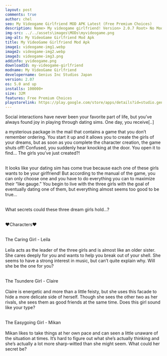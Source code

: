 ```yaml
---
layout: post
comments: true
author: chel
seo: My Videogame Girlfriend MOD APK Latest (Free Premium Choices) 
description: Name> My videogame girlfriend! Version> 2.0.7 Root> No Mod features> Free Premium Choices Preview Tutorial Install> Install Steps> Download
img-src: ../../assets\images\MODs\myvideogame.png
img-alt: My VideoGame Girlfriend Mod Apk
title: My VideoGame Girlfriend Mod Apk
image1: videogame-img1.webp
image2: videogame-img2.webp
image3: videogame-img3.png
addinfo: yvideogame.png
downloadId: my-videogame-girlfriend
modname: My VideoGame Girlfriend
developername: Genius Inc Studios Japan
version: 2.07
os: 5.0 and up
installs: 100000+
size: 32M
features: Free Premium Choices
playstorelink: https://play.google.com/store/apps/details?id=studio.genius.bishoujogame
---
```

<p>Social interactions have never been your favorite part of life, but you’ve always found joy in playing through dating sims. One day, you receive[..]

a mysterious package in the mail that contains a game that you don’t remember ordering. You start it up and it allows you to create the girls of your dreams, but as soon as you complete the character creation, the game shuts off! Confused, you suddenly hear knocking at the door. You open it to find… The girls you’ve just created?!<br><br>

It looks like your dating sim has come true because each one of these girls wants to be your girlfriend! But according to the manual of the game, you can only choose one and you have to do everything you can to maximize their “like gauge.” You begin to live with the three girls with the goal of eventually dating one of them, but everything almost seems too good to be true…<br><br>

What secrets could these three dream girls hold…?<br><br>

♥Characters♥<br><br>

The Caring Girl - Leila<br><br>
Leila acts as the leader of the three girls and is almost like an older sister. She cares deeply for you and wants to help you break out of your shell. She seems to have a strong interest in music, but can’t quite explain why. Will she be the one for you?<br><br>

The Tsundere Girl - Claire<br><br>
Claire is energetic and more than a little feisty, but she uses this facade to hide a more delicate side of herself. Though she sees the other two as her rivals, she sees them as good friends at the same time. Does this girl sound like your type?<br><br>

The Easygoing Girl - Mikan<br><br>
Mikan likes to take things at her own pace and can seen a little unaware of the situation at times. It’s hard to figure out what she’s actually thinking and she’s actually a lot more sharp-witted than she might seem. What could her secret be?</p>